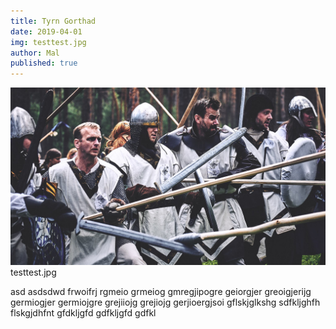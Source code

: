 ```yaml
---
title: Tyrn Gorthad
date: 2019-04-01
img: testtest.jpg
author: Mal
published: true
---
```


![alt](/img/testtest.jpg) testtest.jpg

asd asdsdwd frwoifrj rgmeio grmeiog gmregjipogre geiorgjer greoigjerijg germiogjer germiojgre grejiiojg grejiojg gerjioergjsoi gflskjglkshg sdfkljghfh flskgjdhfnt gfdkljgfd gdfkljgfd gdfkl
